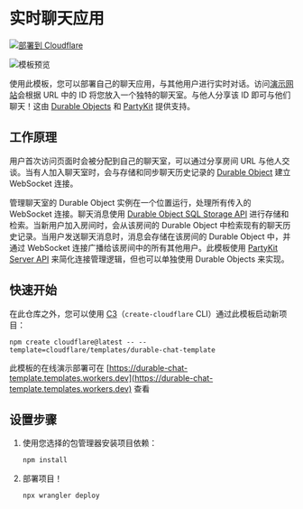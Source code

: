 # 实时聊天应用

[![部署到 Cloudflare](https://deploy.workers.cloudflare.com/button)](https://deploy.workers.cloudflare.com/?url=https://github.com/cloudflare/templates/tree/main/durable-chat-template)

![模板预览](https://imagedelivery.net/wSMYJvS3Xw-n339CbDyDIA/da00d330-9a3b-40a2-e6df-b08813fb7200/public)

<!-- dash-content-start -->

使用此模板，您可以部署自己的聊天应用，与其他用户进行实时对话。访问[演示网站](https://durable-chat-template.templates.workers.dev)会根据 URL 中的 ID 将您放入一个独特的聊天室。与他人分享该 ID 即可与他们聊天！这由 [Durable Objects](https://developers.cloudflare.com/durable-objects/) 和 [PartyKit](https://www.partykit.io/) 提供支持。

## 工作原理

用户首次访问页面时会被分配到自己的聊天室，可以通过分享房间 URL 与他人交谈。当有人加入聊天室时，会与存储和同步聊天历史记录的 [Durable Object](https://developers.cloudflare.com/durable-objects/) 建立 WebSocket 连接。

管理聊天室的 Durable Object 实例在一个位置运行，处理所有传入的 WebSocket 连接。聊天消息使用 [Durable Object SQL Storage API](https://developers.cloudflare.com/durable-objects/api/sql-storage/) 进行存储和检索。当新用户加入房间时，会从该房间的 Durable Object 中检索现有的聊天历史记录。当用户发送聊天消息时，消息会存储在该房间的 Durable Object 中，并通过 WebSocket 连接广播给该房间中的所有其他用户。此模板使用 [PartyKit Server API](https://docs.partykit.io/reference/partyserver-api/) 来简化连接管理逻辑，但也可以单独使用 Durable Objects 来实现。

<!-- dash-content-end -->

## 快速开始

在此仓库之外，您可以使用 [C3](https://developers.cloudflare.com/pages/get-started/c3/)（`create-cloudflare` CLI）通过此模板启动新项目：

```
npm create cloudflare@latest -- --template=cloudflare/templates/durable-chat-template
```

此模板的在线演示部署可在 [https://durable-chat-template.templates.workers.dev](https://durable-chat-template.templates.workers.dev) 查看

## 设置步骤

1. 使用您选择的包管理器安装项目依赖：
   ```bash
   npm install
   ```
2. 部署项目！
   ```bash
   npx wrangler deploy
   ```
